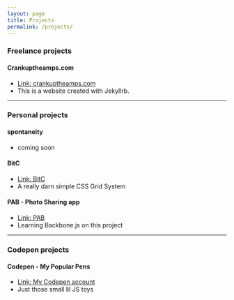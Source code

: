 ```yaml
---
layout: page
title: Projects
permalink: /projects/
---
```


### Freelance projects

#### **Crankuptheamps.com**

- [Link: crankuptheamps.com](http://crankuptheamps.com/) <br>
- This is a website created with Jekyllrb.

-----

### Personal projects

#### **spontaneity**

- coming soon


#### **BitC**

- [Link: BitC](https://github.com/rlynjb/bitc)
- A really darn simple CSS Grid System

#### **PAB - Photo Sharing app**

- [Link: PAB](https://github.com/rlynjb/pab)
- Learning Backbone.js on this project

-----

### Codepen projects

#### **Codepen - My Popular Pens**

- [Link: My Codepen account](http://codepen.io/rlynjb/pens/popular/)
- Just those small lil JS toys
